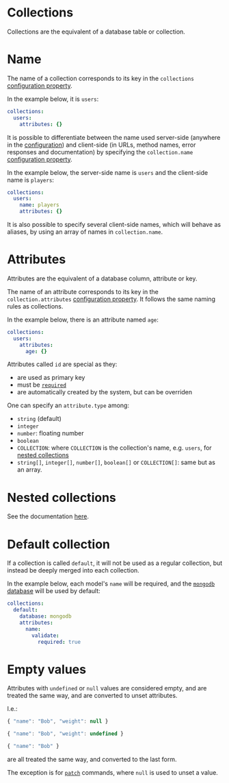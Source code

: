 # Collections

Collections are the equivalent of a database table or collection.

# Name

The name of a collection corresponds to its key in the `collections`
[configuration property](configuration.md#properties).

In the example below, it is `users`:

```yml
collections:
  users:
    attributes: {}
```

It is possible to differentiate between the name used server-side (anywhere in
the [configuration](configuration.md)) and client-side (in URLs, method names,
error responses and documentation) by specifying the `collection.name`
[configuration property](configuration.md#properties).

In the example below, the server-side name is `users` and the client-side name
is `players`:

```yml
collections:
  users:
    name: players
    attributes: {}
```

It is also possible to specify several client-side names, which will behave
as aliases, by using an array of names in `collection.name`.

# Attributes

Attributes are the equivalent of a database column, attribute or key.

The name of an attribute corresponds to its key in the `collection.attributes`
[configuration property](configuration.md#properties). It follows the same naming rules as
collections.

In the example below, there is an attribute named `age`:

```yml
collections:
  users:
    attributes:
      age: {}
```

Attributes called `id` are special as they:
  - are used as primary key
  - must be [`required`](validation.md)
  - are automatically created by the system, but can be overriden

One can specify an `attribute.type` among:
  - `string` (default)
  - `integer`
  - `number`: floating number
  - `boolean`
  - `COLLECTION`: where `COLLECTION` is the collection's name, e.g. `users`,
    for [nested collections](#nested-collections)
  - `string[]`, `integer[]`, `number[]`, `boolean[]` or `COLLECTION[]`: same but
    as an array.

# Nested collections

See the documentation [here](relations.md).

# Default collection

If a collection is called `default`, it will not be used as a regular
collection, but instead be deeply merged into each collection.

In the example below, each model's `name` will be required, and the
[`mongodb` database](mongodb.md) will be used by default:

```yml
collections:
  default:
    database: mongodb
    attributes:
      name:
        validate:
          required: true
```

# Empty values

Attributes with `undefined` or `null` values are considered empty, and are
treated the same way, and are converted to unset attributes.

I.e.:

<!-- eslint-skip -->
```js
{ "name": "Bob", "weight": null }
```

<!-- eslint-skip -->
```js
{ "name": "Bob", "weight": undefined }
```

<!-- eslint-skip -->
```js
{ "name": "Bob" }
```

are all treated the same way, and converted to the last form.

The exception is for [`patch`](crud.md#patch-command) commands, where `null`
is used to unset a value.
